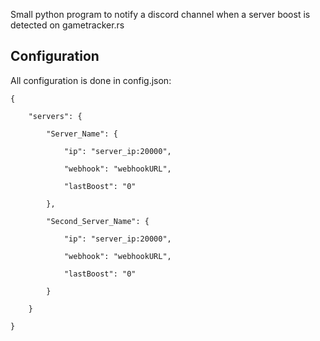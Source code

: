 Small python program to notify a discord channel when a server boost is detected on gametracker.rs

## Configuration

All configuration is done in config.json:

```
{

    "servers": {

        "Server_Name": {

            "ip": "server_ip:20000",

            "webhook": "webhookURL",

            "lastBoost": "0"

        },

        "Second_Server_Name": {

            "ip": "server_ip:20000",

            "webhook": "webhookURL",

            "lastBoost": "0"

        }

    }

}
```
